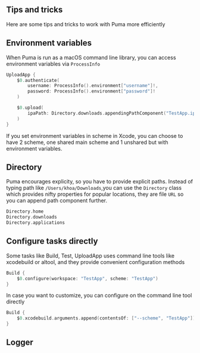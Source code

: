## Tips and tricks

Here are some tips and tricks to work with Puma more efficiently

## Environment variables

When Puma is run as a macOS command line library, you can access environment variables via `ProcessInfo`

```swift
UploadApp {
    $0.authenticate(
        username: ProcessInfo().environment["username"]!,
        password: ProcessInfo().environment["password"]!
    )

    $0.upload(
        ipaPath: Directory.downloads.appendingPathComponent("TestApp.ipa").path
    )
}
```

If you set environment variables in scheme in Xcode, you can choose to have 2 scheme, one shared main scheme and 1 unshared but with environment variables.

## Directory

Puma encourages explicity, so you have to provide explicit paths. Instead of typing path like `/Users/khoa/Downloads`,you can use the `Directory` class which provides nifty properties for popular locations, they are file `URL` so you can append path component further.

```swift
Directory.home
Directory.downloads
Directory.applications
```

## Configure tasks directly

Some tasks like Build, Test, UploadApp uses command line tools like xcodebuild or altool, and they provide convenient configuration methods

```swift
Build {
    $0.configure(workspace: "TestApp", scheme: "TestApp")
}
```

In case you want to customize, you can configure on the command line tool directly

```swift
Build {
    $0.xcodebuild.arguments.append(contentsOf: ["--scheme", "TestApp"])
}
```

## Logger